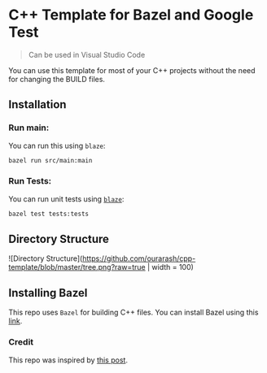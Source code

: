 # C++ Template for Bazel and Google Test

> Can be used in Visual Studio Code

You can use this template for most of your C++ projects without the need for changing the BUILD files.

## Installation



### Run main:

You can run this using `blaze`:

```bash
bazel run src/main:main
```

### Run Tests:

You can run unit tests using [`blaze`](installing-bazel):

```bash
bazel test tests:tests
```

## Directory Structure

![Directory Structure](https://github.com/ourarash/cpp-template/blob/master/tree.png?raw=true | width = 100)

## Installing Bazel

This repo uses `Bazel` for building C++ files.
You can install Bazel using this [link](https://docs.bazel.build/versions/master/install.html).

### Credit

This repo was inspired by [this post](https://www.ratanparai.com/c++/writing-unit-tests-with-bazel/).

